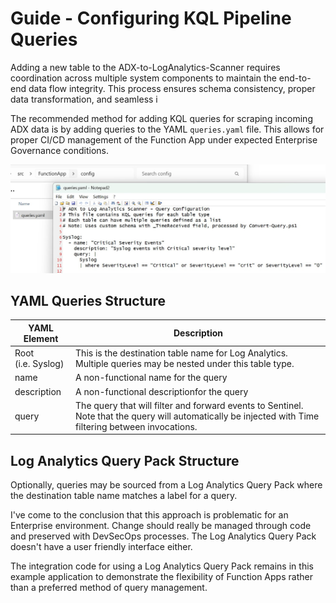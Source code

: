 # Guide - Configuring KQL Pipeline Queries

Adding a new table to the ADX-to-LogAnalytics-Scanner requires coordination across multiple system components to maintain the end-to-end data flow integrity. This process ensures schema consistency, proper data transformation, and seamless i



The recommended method for adding KQL queries for scraping incoming ADX data is by adding queries to the YAML `queries.yaml` file.  This allows for proper CI/CD management of the Function App under expected Enterprise Governance conditions.

<img title="" src="./img/Queries-YAML.jpg" alt="" width="679" data-align="center">

## YAML Queries Structure

| YAML Element            | Description                                                                                                                                             |
| ----------------------- | ------------------------------------------------------------------------------------------------------------------------------------------------------- |
| Root <br/>(i.e. Syslog) | This is the destination table name for Log Analytics.  Multiple queries may be nested under this table type.                                            |
| name                    | A non-functional name for the query                                                                                                                     |
| description             | A non-functional descriptionfor the query                                                                                                               |
| query                   | The query that will filter and forward events to Sentinel.  Note that the query will automatically be injected with Time filtering between invocations. |

## Log Analytics Query Pack Structure

Optionally, queries may be sourced from a Log Analytics Query Pack where the destination table name matches a label for a query.

I've come to the conclusion that this approach is problematic for an Enterprise environment.  Change should really be managed through code and preserved with DevSecOps processes.  The Log Analytics Query Pack doesn't have a user friendly interface either.

The integration code for using a Log Analytics Query Pack remains in this example application to demonstrate the flexibility of Function Apps rather than a preferred method of query management.
